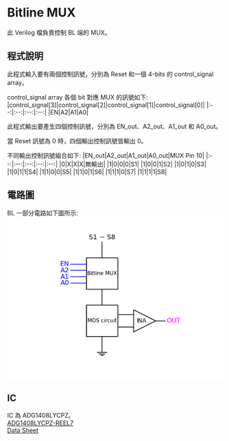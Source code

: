 # Bitline MUX  
此 Verilog 檔負責控制 BL 端的 MUX。  
  
## 程式說明  
此程式輸入要有兩個控制訊號，分別為 Reset 和一個 4-bits 的 control_signal array。   
  
control_signal array 各個 bit 對應 MUX 的訊號如下:
|control_signal[3]|control_signal[2]|control_signal[1]|control_signal[0]|
|:--:|:--:|:--:|:--:|
|EN|A2|A1|A0|
  
此程式輸出要產生四個控制訊號，分別為 EN_out、A2_out、A1_out 和 A0_out。  
  
當 Reset 訊號為 0 時，四個輸出控制訊號皆輸出 0。  
  
不同輸出控制訊號組合如下:
|EN_out|A2_out|A1_out|A0_out|MUX Pin 10|
|:--:|:--:|:--:|:--:|:--:|
|0|X|X|X|無輸出|
|1|0|0|0|S1|
|1|0|0|1|S2|
|1|0|1|0|S3|
|1|0|1|1|S4|
|1|1|0|0|S5|
|1|1|0|1|S6|
|1|1|1|0|S7|
|1|1|1|1|S8|
  
## 電路圖  
BL 一部分電路如下圖所示:  
![Figure_1.png](plot/Figure_1.png "Figure_1.png")  
  
## IC  
IC 為 ADG1408LYCPZ。  
[ADG1408LYCPZ-REEL7](https://www.mouser.tw/ProductDetail/Analog-Devices/ADG1408LYCPZ-REEL7?qs=1Kr7Jg1SGW%2FDLWV%2Fv6ZJUw%3D%3D)  
[Data Sheet](https://www.mouser.tw/datasheet/2/609/adg1408l-3365138.pdf)  